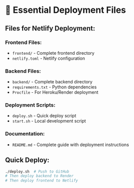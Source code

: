 # 📁 Essential Deployment Files

## **Files for Netlify Deployment:**

### **Frontend Files:**
- `frontend/` - Complete frontend directory
- `netlify.toml` - Netlify configuration

### **Backend Files:**
- `backend/` - Complete backend directory
- `requirements.txt` - Python dependencies
- `Procfile` - For Heroku/Render deployment

### **Deployment Scripts:**
- `deploy.sh` - Quick deploy script
- `start.sh` - Local development script

### **Documentation:**
- `README.md` - Complete guide with deployment instructions

## **Quick Deploy:**
```bash
./deploy.sh  # Push to GitHub
# Then deploy backend to Render
# Then deploy frontend to Netlify
``` 